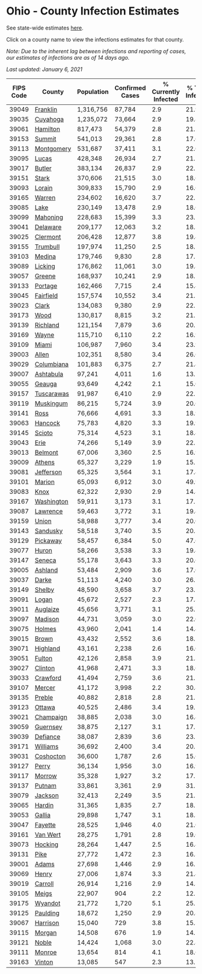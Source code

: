 # Ohio - County Infection Estimates

See state-wide estimates [here](/infections/us-oh).

Click on a county name to view the infections estimates for that county.

*Note: Due to the inherent lag between infections and reporting of cases, our estimates of infections are as of 14 days ago.*

*Last updated: January 6, 2021*

|   FIPS Code |                   County |   Population |   Confirmed Cases |   % Currently Infected |   % Total Infected |
|-------------|--------------------------|--------------|-------------------|------------------------|--------------------|
|       39049 |     [Franklin](franklin) |    1,316,756 |            87,784 |                    2.9 |               21.9 |
|       39035 |     [Cuyahoga](cuyahoga) |    1,235,072 |            73,664 |                    2.9 |               19.8 |
|       39061 |     [Hamilton](hamilton) |      817,473 |            54,379 |                    2.8 |               21.5 |
|       39153 |         [Summit](summit) |      541,013 |            29,361 |                    2.8 |               17.6 |
|       39113 | [Montgomery](montgomery) |      531,687 |            37,411 |                    3.1 |               22.0 |
|       39095 |           [Lucas](lucas) |      428,348 |            26,934 |                    2.7 |               21.2 |
|       39017 |         [Butler](butler) |      383,134 |            26,837 |                    2.9 |               22.1 |
|       39151 |           [Stark](stark) |      370,606 |            21,515 |                    3.0 |               18.6 |
|       39093 |         [Lorain](lorain) |      309,833 |            15,790 |                    2.9 |               16.6 |
|       39165 |         [Warren](warren) |      234,602 |            16,620 |                    3.7 |               22.2 |
|       39085 |             [Lake](lake) |      230,149 |            13,478 |                    2.9 |               18.6 |
|       39099 |     [Mahoning](mahoning) |      228,683 |            15,399 |                    3.3 |               23.1 |
|       39041 |     [Delaware](delaware) |      209,177 |            12,063 |                    3.2 |               18.3 |
|       39025 |     [Clermont](clermont) |      206,428 |            12,877 |                    3.8 |               19.4 |
|       39155 |     [Trumbull](trumbull) |      197,974 |            11,250 |                    2.5 |               18.7 |
|       39103 |         [Medina](medina) |      179,746 |             9,830 |                    2.8 |               17.5 |
|       39089 |       [Licking](licking) |      176,862 |            11,061 |                    3.0 |               19.8 |
|       39057 |         [Greene](greene) |      168,937 |            10,241 |                    2.9 |               18.7 |
|       39133 |       [Portage](portage) |      162,466 |             7,715 |                    2.4 |               15.4 |
|       39045 |   [Fairfield](fairfield) |      157,574 |            10,552 |                    3.4 |               21.2 |
|       39023 |           [Clark](clark) |      134,083 |             9,380 |                    2.9 |               22.1 |
|       39173 |             [Wood](wood) |      130,817 |             8,815 |                    3.2 |               21.2 |
|       39139 |     [Richland](richland) |      121,154 |             7,879 |                    3.6 |               20.7 |
|       39169 |           [Wayne](wayne) |      115,710 |             6,110 |                    2.2 |               16.9 |
|       39109 |           [Miami](miami) |      106,987 |             7,960 |                    3.4 |               23.9 |
|       39003 |           [Allen](allen) |      102,351 |             8,580 |                    3.4 |               26.6 |
|       39029 | [Columbiana](columbiana) |      101,883 |             6,375 |                    2.7 |               21.4 |
|       39007 |   [Ashtabula](ashtabula) |       97,241 |             4,011 |                    1.6 |               13.7 |
|       39055 |         [Geauga](geauga) |       93,649 |             4,242 |                    2.1 |               15.0 |
|       39157 | [Tuscarawas](tuscarawas) |       91,987 |             6,410 |                    2.9 |               22.7 |
|       39119 |   [Muskingum](muskingum) |       86,215 |             5,724 |                    3.9 |               20.6 |
|       39141 |             [Ross](ross) |       76,666 |             4,691 |                    3.3 |               18.9 |
|       39063 |       [Hancock](hancock) |       75,783 |             4,820 |                    3.3 |               19.9 |
|       39145 |         [Scioto](scioto) |       75,314 |             4,523 |                    3.1 |               18.4 |
|       39043 |             [Erie](erie) |       74,266 |             5,149 |                    3.9 |               22.1 |
|       39013 |       [Belmont](belmont) |       67,006 |             3,360 |                    2.5 |               16.9 |
|       39009 |         [Athens](athens) |       65,327 |             3,229 |                    1.9 |               15.1 |
|       39081 |   [Jefferson](jefferson) |       65,325 |             3,564 |                    3.1 |               17.4 |
|       39101 |         [Marion](marion) |       65,093 |             6,912 |                    3.0 |               49.9 |
|       39083 |             [Knox](knox) |       62,322 |             2,930 |                    2.9 |               14.8 |
|       39167 | [Washington](washington) |       59,911 |             3,173 |                    3.1 |               17.2 |
|       39087 |     [Lawrence](lawrence) |       59,463 |             3,772 |                    3.1 |               19.4 |
|       39159 |           [Union](union) |       58,988 |             3,777 |                    3.4 |               20.0 |
|       39143 |     [Sandusky](sandusky) |       58,518 |             3,740 |                    3.5 |               20.3 |
|       39129 |     [Pickaway](pickaway) |       58,457 |             6,384 |                    5.0 |               47.6 |
|       39077 |           [Huron](huron) |       58,266 |             3,538 |                    3.3 |               19.4 |
|       39147 |         [Seneca](seneca) |       55,178 |             3,643 |                    3.3 |               20.6 |
|       39005 |       [Ashland](ashland) |       53,484 |             2,909 |                    3.6 |               17.0 |
|       39037 |           [Darke](darke) |       51,113 |             4,240 |                    3.0 |               26.7 |
|       39149 |         [Shelby](shelby) |       48,590 |             3,658 |                    3.7 |               23.1 |
|       39091 |           [Logan](logan) |       45,672 |             2,527 |                    2.3 |               17.3 |
|       39011 |     [Auglaize](auglaize) |       45,656 |             3,771 |                    3.1 |               25.7 |
|       39097 |       [Madison](madison) |       44,731 |             3,059 |                    3.0 |               22.0 |
|       39075 |         [Holmes](holmes) |       43,960 |             2,041 |                    1.4 |               14.4 |
|       39015 |           [Brown](brown) |       43,432 |             2,552 |                    3.6 |               18.2 |
|       39071 |     [Highland](highland) |       43,161 |             2,238 |                    2.6 |               16.0 |
|       39051 |         [Fulton](fulton) |       42,126 |             2,858 |                    3.9 |               21.3 |
|       39027 |       [Clinton](clinton) |       41,968 |             2,471 |                    3.3 |               18.6 |
|       39033 |     [Crawford](crawford) |       41,494 |             2,759 |                    3.6 |               21.2 |
|       39107 |         [Mercer](mercer) |       41,172 |             3,998 |                    2.2 |               30.8 |
|       39135 |         [Preble](preble) |       40,882 |             2,818 |                    2.8 |               21.7 |
|       39123 |         [Ottawa](ottawa) |       40,525 |             2,486 |                    3.4 |               19.7 |
|       39021 |   [Champaign](champaign) |       38,885 |             2,038 |                    3.0 |               16.4 |
|       39059 |     [Guernsey](guernsey) |       38,875 |             2,127 |                    3.1 |               17.1 |
|       39039 |     [Defiance](defiance) |       38,087 |             2,839 |                    3.6 |               23.5 |
|       39171 |     [Williams](williams) |       36,692 |             2,400 |                    3.4 |               20.7 |
|       39031 |   [Coshocton](coshocton) |       36,600 |             1,787 |                    2.6 |               15.6 |
|       39127 |           [Perry](perry) |       36,134 |             1,956 |                    3.0 |               16.9 |
|       39117 |         [Morrow](morrow) |       35,328 |             1,927 |                    3.2 |               17.7 |
|       39137 |         [Putnam](putnam) |       33,861 |             3,361 |                    2.9 |               31.1 |
|       39079 |       [Jackson](jackson) |       32,413 |             2,249 |                    3.5 |               21.5 |
|       39065 |         [Hardin](hardin) |       31,365 |             1,835 |                    2.7 |               18.7 |
|       39053 |         [Gallia](gallia) |       29,898 |             1,747 |                    3.1 |               18.3 |
|       39047 |       [Fayette](fayette) |       28,525 |             1,946 |                    4.0 |               21.0 |
|       39161 |     [Van Wert](van-wert) |       28,275 |             1,791 |                    2.8 |               19.6 |
|       39073 |       [Hocking](hocking) |       28,264 |             1,447 |                    2.5 |               16.4 |
|       39131 |             [Pike](pike) |       27,772 |             1,472 |                    2.3 |               16.3 |
|       39001 |           [Adams](adams) |       27,698 |             1,446 |                    2.9 |               16.1 |
|       39069 |           [Henry](henry) |       27,006 |             1,874 |                    3.3 |               21.4 |
|       39019 |       [Carroll](carroll) |       26,914 |             1,216 |                    2.9 |               14.3 |
|       39105 |           [Meigs](meigs) |       22,907 |               904 |                    2.2 |               12.1 |
|       39175 |       [Wyandot](wyandot) |       21,772 |             1,720 |                    5.1 |               25.1 |
|       39125 |     [Paulding](paulding) |       18,672 |             1,250 |                    2.9 |               20.8 |
|       39067 |     [Harrison](harrison) |       15,040 |               729 |                    3.8 |               15.3 |
|       39115 |         [Morgan](morgan) |       14,508 |               676 |                    1.9 |               14.7 |
|       39121 |           [Noble](noble) |       14,424 |             1,068 |                    3.0 |               22.8 |
|       39111 |         [Monroe](monroe) |       13,654 |               814 |                    4.1 |               18.6 |
|       39163 |         [Vinton](vinton) |       13,085 |               547 |                    2.3 |               13.1 |